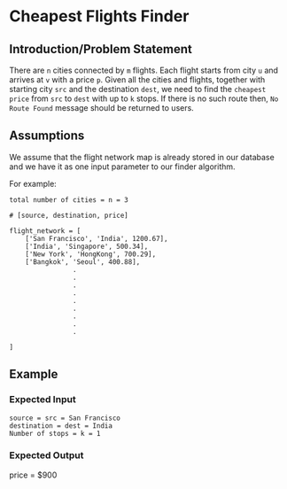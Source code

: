 # Cheapest Flights Finder

## Introduction/Problem Statement

There are `n` cities connected by `m` flights. Each flight starts from city `u` and arrives at `v` with a price `p`. Given all the cities and flights, together with starting city `src` and the destination `dest`, we need to find the `cheapest price` 
from `src` to `dest` with up to `k` stops. If there is no such route then, `No Route Found` message should be returned to users.

## Assumptions

We assume that the flight network map is already stored in our database and we have it as one input parameter to our finder algorithm.

For example:

```
total number of cities = n = 3

# [source, destination, price]

flight_network = [
    ['San Francisco', 'India', 1200.67],
    ['India', 'Singapore', 500.34],
    ['New York', 'HongKong', 700.29],
    ['Bangkok', 'Seoul', 400.88],
                .
                .
                .
                .
                .
                .
                .
                .
                .

]
```

## Example

### Expected Input

```
source = src = San Francisco
destination = dest = India
Number of stops = k = 1
```

### Expected Output

price = $900




